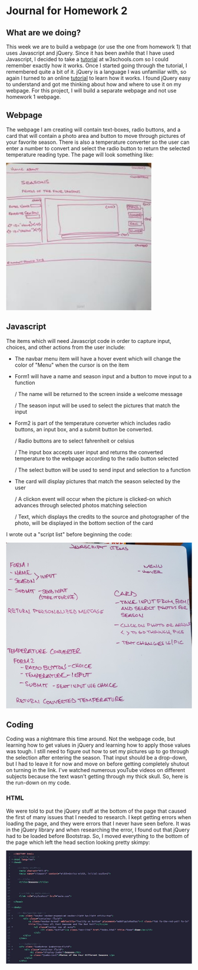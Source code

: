 # Journal for Homework 2

## What are we doing?

This week we are to build a webpage (or use the one from homework 1) that uses Javascript and jQuery. Since it has been awhile that I have used Javascript, I decided to take a [tutorial](https://www.w3schools.com/Js/) at w3schools.com so I could remember exactly how it works. Once I started going through the tutorial, I remembered quite a bit of it. jQuery is a language I was unfamiliar with, so again I turned to an online [tutorial](https://www.w3schools.com/jquery/default.asp) to learn how it works. I found jQuery easy to understand and got me thinking about how and where to use it on my webpage. For this project, I will build a separate webpage and not use homework 1 webpage.

## Webpage

The webpage I am creating will contain text-boxes, radio buttons, and a card that will contain a photo area and button to move through pictures of your favorite season. There is also a temperature converter so the user can enter a number to convert and select the radio button to return the selected temperature reading type.
The page will look something like: 

![alt-text](img/sketchofpage-crop.jpg)

## Javascript

The items which will need Javascript code in order to capture input, choices, and other actions from the user include:
  * The navbar menu item will have a hover event which will change the color of "Menu" when the cursor is on the item
  * Form1 will have a name and season input and a button to move input to a function
  
     / The name will be returned to the screen inside a welcome message
     
     / The season input will be used to select the pictures that match the input
     
  * Form2 is part of the temperature converter which includes radio buttons, an input box, and a submit button
    be converted.
    
     / Radio buttons are to select fahrenheit or celsius
     
     / The input box accepts user input and returns the converted temperature to the webpage according to the radio button selected
     
     / The select button will be used to send input and selection to a function
     
  * The card will display pictures that match the season selected by the user
  
     / A clickon event will occur when the picture is clicked-on which advances through selected photos matching selection
     
     / Text, which displays the credits to the source and photographer of the photo, will be displayed in the bottom section of the card
        
I wrote out a "script list" before beginning the code:

![alt-text](img/scriptItems.jpg)

## Coding

Coding was a nightmare this time around. Not the webpage code, but learning how to get values in jQuery and learning how to apply those values was tough. I still need to figure out how to set my pictures up to go through the selection after entering the season. That input should be a drop-down, but I had to leave it for now and move on before getting completely shutout on turning in the link. I've watched numerous youTube videos on different subjects because the text wasn't getting through my thick skull. So, here is the run-down on my code.

### HTML

We were told to put the jQuery stuff at the bottom of the page that caused the first of many issues that I needed to research. I kept getting errors when loading the page, and they were errors that I never have seen before. It was in the jQuery library and when researching the error, I found out that jQuery had to be loaded before Bootstrap. So, I moved everything to the bottom of the page which left the head section looking pretty skimpy:

![alt-text](img/head.JPG)
